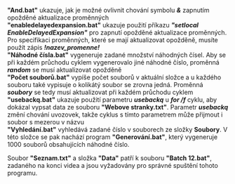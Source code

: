 **"And.bat"** ukazuje, jak je možné ovlivnit chování symbolu ***&*** zapnutím opožděné aktualizace proměnných<br>
**"enabledelayedexpansion.bat"** ukazuje použití příkazu ***"setlocal EnableDelayedExpansion"*** pro zapnutí opožděné aktualizace proměnných. Pro specifikaci proměnných, které se mají aktualizovat opožděně, musíte použít zápis ***!nazev_promenne!***<br>
**"Náhodné čísla.bat"** vygeneruje zadané množství náhodných čísel. Aby se při každém průchodu cyklem vygenerovalo jiné náhodné číslo, proměnná ***random*** se musí aktualizovat opožděně<br>
**"Počet souborů.bat"** vypíše počet souborů v aktuální složce a u každého souboru také vypisuje o kolikátý soubor se zrovna jedná. Proměnná ***soubory*** se tedy musí aktualizovat při každém průchodu cyklem<br>
**"usebackq.bat"** ukazuje použití parametru ***usebackq*** u ***for /f*** cyklu, aby dokázal vypsat data ze souboru **"Webove stranky.txt"**. Parametr ***usebackq*** změní chování uvozovek, takže cyklus s tímto parametrem může přijmout i soubor s mezerou v názvu<br>
**"Vyhledání.bat"** vyhledává zadané číslo v souborech ze složky **Soubory**. V této složce se pak nachází program **"Generování.bat"**, který vygeneruje 1000 souborů obsahujících náhodné číslo.

Soubor **"Seznam.txt"** a složka **"Data"** patří k souboru **"Batch 12.bat"**, zadaného na konci videa a jsou vyžadovány pro správné spuštění tohoto programu.